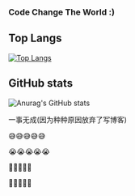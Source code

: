 ###  Code Change The World  :)

## Top Langs
[![Top Langs](https://github-readme-stats.vercel.app/api/top-langs/?username=yishuiwang&layout=compact&hide=cmake)](https://github.com/anuraghazra/github-readme-stats)

## GitHub stats
![Anurag's GitHub stats](https://github-readme-stats.vercel.app/api?username=yishuiwang&theme=light&show_icons=true)

一事无成(因为种种原因放弃了写博客)

😅😅😅😅😅

😭😭😭😭😭

🥵🥵🥵🥵🥵

🥰🥰🥰🥰🥰


<!--
**yishuiwang/yishuiwang** is a ✨ _special_ ✨ repository because its `README.md` (this file) appears on your GitHub profile.

Here are some ideas to get you started:

- 🔭 I’m currently working on ...
- 🌱 I’m currently learning ...
- 👯 I’m looking to collaborate on ...
- 🤔 I’m looking for help with ...
- 💬 Ask me about ...
- 📫 How to reach me: ...
- 😄 Pronouns: ...
- ⚡ Fun fact: ...
-->
